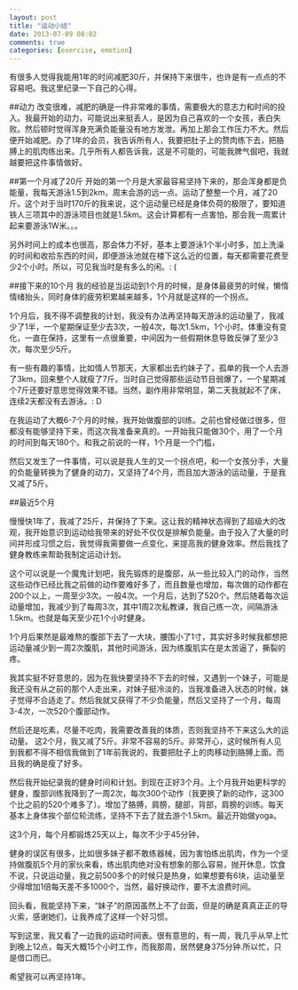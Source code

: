 ```yaml
---
layout: post
title: "运动小结"
date: 2013-07-09 08:02
comments: true
categories: [exercise, emotion]
---
```

有很多人觉得我能用1年的时间减肥30斤，并保持下来很牛，也许是有一点点的不容易吧。我这里纪录一下自己的心得。

##动力
改变很难，减肥的确是一件非常难的事情，需要极大的意志力和时间的投入。我最开始的动力，可能说出来挺丢人，是因为自己喜欢的一个女孩，表白失败。然后顿时觉得浑身充满负能量没有地方发泄。再加上那会工作压力不大。然后便开始减肥。办了1年的会员，我告诉所有人，我要把肚子上的赘肉练下去，把胳膊上的肌肉练出来。几乎所有人都告诉我，这是不可能的，可能我脾气倔吧，我就越要把这件事情做好。

##第一个月减了20斤
开始的第一个月是大家最容易坚持下来的，那会浑身都是负能量，我每天游泳1.5到2km，周末会游的远一点。运动了整整一个月，减了20斤。这个对于当时170斤的我来说，这个运动量已经是身体负荷的极限了，要知道铁人三项其中的游泳项目也就是1.5km。这会计算都有一点害怕，那会我一周累计起来要游泳1W米。。。

另外时间上的成本也很高，那会体力不好，基本上要游泳1个半小时多，加上洗澡的时间和收拾东西的时间，即便游泳池就在楼下这么近的位置，每天都需要花费至少2个小时。所以，可见我当时是有多么的闲。: (

##接下来的10个月
我的经验是当运动到1个月的时候，是身体最疲劳的时候，懒惰情绪抬头，同时身体的疲劳积累越来越多，1个月就是这样的一个拐点。

1个月后，我不得不调整我的计划，我没有办法再坚持每天游泳的运动量了，我减少了1半，一个星期保证至少去3次，一般4次，每次1.5km，1个小时。体重没有变化，一直在保持，这里有一点很重要，中间因为一些假期休息导致反弹了至少3次，每次至少5斤。

有一些有趣的事情，比如情人节那天，大家都出去约妹子了，孤单的我一个人去游了3km，回来整个人就瘦了7斤。当时自己觉得那些运动节目弱爆了，一个星期减个7斤还要好意思觉得效果不错。当然，副作用非常明显，第二天我就起不了床，连续2天都没有去游泳。: D

在我运动了大概6-7个月的时候，我开始做腹部的训练。之前也曾经做过很多，但都没有能够坚持下来，而这次我准备来真的。一开始我只能做30个，用了一个月的时间到每天180个。和我之前说的一样，1个月是一个门槛，

然后又发生了一件事情，可以说是我人生的又一个拐点吧，和一个女孩分手，大量的负能量转换为了健身的动力，又坚持了4个月，而且加大游泳的运动量，于是我又减了5斤。

##最近5个月

慢慢快1年了，我减了25斤，并保持了下来。这让我的精神状态得到了超级大的改观，我开始意识到运动给我带来的好处不仅仅是排解负能量。由于投入了大量的时间并形成习惯之后，我觉得我需要做一点变化，来提高我的健身效率。然后我找了健身教练来帮助我制定运动计划。

这个可以说是一个魔鬼计划吧，我先锻炼的是腹部，从一些比较入门的动作，当然这些动作已经比我之前做的动作要难好多了，而且数量也增加，每次做的动作都在200个以上，一周至少3次。一般4次。一个月后，达到了520个。然后随着每次运动量增加，我减少到了每周3次，其中1周2次私教课，我自己练一次，间隔游泳1.5km。也就是每天至少花1个小时健身。

1个月后果然是最难熬的腹部下去了一大块，腰围小了1寸，其实好多时候我都想把运动量减少到一周2次腹肌，其他时间游泳，因为练腹肌实在是太苦逼了，撕裂的疼。

我其实挺不好意思的，因为在我快要坚持不下去的时候，又遇到一个妹子，可能是我还没有从之前的那个人走出来，对妹子挺冷淡的，当我准备进入状态的时候，妹子觉得不合适走了。然后我就又获得了不少负能量，然后又坚持了一个月，每周3-4次，一次520个腹部动作。

然后还是吃素，尽量不吃肉，我需要改善我的体质，否则我坚持不下来这么大的运动量。
这2个月，我又减了5斤。非常不容易的5斤。非常开心，这时候所有人见到我都不得不相信我做到了1年前我说的，我要把肚子上的肉移动到胳膊上面。而且我的确是瘦了好多。

然后我开始纪录我的健身时间和计划。到现在正好3个月。上个月我开始更科学的健身，腹部训练我降到了一周2次，每次300个动作（我更换了新的动作，这300个比之前的520个难多了）。增加了胳膊，肩膀，腿部，背部，肩膀的训练。每天基本上身体挨个部位轮流练，坚持不下去了就去游个1.5km。最近开始做yoga。

这3个月，每个月都锻炼25天以上，每次不少于45分钟，

健身的误区有很多，比如很多妹子都不敢练器械，因为害怕练出肌肉，作为一个坚持做腹肌5个月的家伙来看，练出肌肉绝对没有想象的那么容易，抛开休息，饮食不说，只说运动量，我之前500多个的时候只是热身，如果想要有6块，运动量至少得增加1倍每天差不多1000个，当然，最好换动作，要不太浪费时间。

回头看，我能坚持下来，“妹子”的原因虽然上不了台面，但是的确是真真正正的导火索，感谢她们，让我养成了这样一个好习惯。

写到这里，我又看了一边我的运动时间表。很有意思的，有一周，我几乎从早上忙到晚上12点，每天大概15个小时工作，而我那周，居然健身375分钟.所以忙，只是借口而已。

希望我可以再坚持1年。